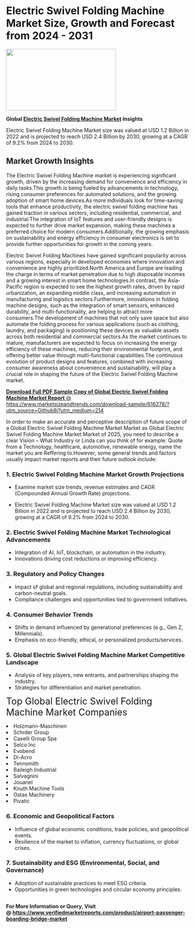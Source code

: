 <H1>Electric Swivel Folding Machine Market Size, Growth and Forecast from 2024 - 2031</H1><img class="aligncenter size-medium wp-image-584254" src="https://thirdeyenews.in/wp-content/uploads/2024/09/Global-Market-Research-300x168.jpeg" alt="" width="300" height="168" /><p><strong>Global&nbsp;<a href="https://www.marketsizeandtrends.com/download-sample/616278/?utm_source=Github8j?utm_medium=214">Electric Swivel Folding Machine Market</a> Insights</strong></p><p>Electric Swivel Folding Machine Market size was valued at USD 1.2 Billion in 2022 and is projected to reach USD 2.4 Billion by 2030, growing at a CAGR of 9.2% from 2024 to 2030.</p><p><h2>Market Growth Insights</h2> <p>The Electric Swivel Folding Machine market is experiencing significant growth, driven by the increasing demand for convenience and efficiency in daily tasks.This growth is being fueled by advancements in technology, rising consumer preferences for automated solutions, and the growing adoption of smart home devices.As more individuals look for time-saving tools that enhance productivity, the electric swivel folding machine has gained traction in various sectors, including residential, commercial, and industrial.The integration of IoT features and user-friendly designs is expected to further drive market expansion, making these machines a preferred choice for modern consumers.Additionally, the growing emphasis on sustainability and energy efficiency in consumer electronics is set to provide further opportunities for growth in the coming years.</p> <p><a href="#"></a></p> <p>Electric Swivel Folding Machines have gained significant popularity across various regions, especially in developed economies where innovation and convenience are highly prioritized.North America and Europe are leading the charge in terms of market penetration due to high disposable incomes and a growing interest in smart home technologies.In contrast, the Asia-Pacific region is expected to see the highest growth rates, driven by rapid urbanization, an expanding middle class, and increasing automation in manufacturing and logistics sectors.Furthermore, innovations in folding machine designs, such as the integration of smart sensors, enhanced durability, and multi-functionality, are helping to attract more consumers.The development of machines that not only save space but also automate the folding process for various applications (such as clothing, laundry, and packaging) is positioning these devices as valuable assets across both residential and commercial sectors.As the market continues to mature, manufacturers are expected to focus on increasing the energy efficiency of these machines, reducing their environmental footprint, and offering better value through multi-functional capabilities.The continuous evolution of product designs and features, combined with increasing consumer awareness about convenience and sustainability, will play a crucial role in shaping the future of the Electric Swivel Folding Machine market.</p> <p><a href="#"></p><p><span class=""><strong>Download Full PDF Sample Copy of Global Electric Swivel Folding Machine Market Report</strong> @ <a href="https://www.marketsizeandtrends.com/download-sample/616278/?utm_source=Github8j?utm_medium=214" target="_blank">https://www.marketsizeandtrends.com/download-sample/616278/?utm_source=Github8j?utm_medium=214</a></span></p><p>In order to make an accurate and perceptive description of future scope of a Global&nbsp;Electric Swivel Folding Machine Market Market as Global&nbsp;Electric Swivel Folding Machine Market Market of 2025, you need to describe a clear Vision &ndash; What Industry or Linda can you think of for example: Quote from a Technology, healthcare, automotive, renewable energy, name the market you are Reffering to.However, some general trends and factors usually impact market reports and their future outlook include:</p><h3>1.&nbsp;<strong>Electric Swivel Folding Machine Market Growth Projections</strong></h3><ul><li>Examine market size trends, revenue estimates and CAGR (Compounded Annual Growth Rate) projections.</li><li><p>Electric Swivel Folding Machine Market size was valued at USD 1.2 Billion in 2022 and is projected to reach USD 2.4 Billion by 2030, growing at a CAGR of 9.2% from 2024 to 2030.</p></li></ul><h3>2.&nbsp;<strong>Electric Swivel Folding Machine Market Technological Advancements</strong></h3><ul><li>Integration of AI, IoT, blockchain, or automation in the industry.</li><li>Innovations driving cost reductions or improving efficiency.</li></ul><h3>3.&nbsp;<strong>Regulatory and Policy Changes</strong></h3><ul><li>Impact of global and regional regulations, including sustainability and carbon-neutral goals.</li><li>Compliance challenges and opportunities tied to government initiatives.</li></ul><h3>4.&nbsp;<strong>Consumer Behavior Trends</strong></h3><ul><li>Shifts in demand influenced by generational preferences (e.g., Gen Z, Millennials).</li><li>Emphasis on eco-friendly, ethical, or personalized products/services.</li></ul><h3>5.&nbsp;<strong>Global Electric Swivel Folding Machine Market Competitive Landscape</strong></h3><ul><li>Analysis of key players, new entrants, and partnerships shaping the industry.</li><li>Strategies for differentiation and market penetration.</li></ul><p data-pm-slice="1 1 []"><span style="color: inherit; font-family: inherit; font-size: 25px;">Top Global Electric Swivel Folding Machine Market Companies</span></p><div class="" data-test-id=""><p><li>Holzmann-Maschinen</li><li> Schrder Group</li><li> Caselli Group Spa</li><li> Selco Inc</li><li> Evobend</li><li> Di-Acro</li><li> Tennsmith</li><li> Baileigh Industrial</li><li> Salvagnini</li><li> Jouanel</li><li> Knuth Machine Tools</li><li> Ostas Machinery</li><li> Pivatic</li></p></div><h3>6.&nbsp;<strong>Economic and Geopolitical Factors</strong></h3><ul><li>Influence of global economic conditions, trade policies, and geopolitical events.</li><li>Resilience of the market to inflation, currency fluctuations, or global crises.</li></ul><h3>7.&nbsp;<strong>Sustainability and ESG (Environmental, Social, and Governance)</strong></h3><ul><li>Adoption of sustainable practices to meet ESG criteria.</li><li>Opportunities in green technologies and circular economy principles.</li></ul><h2><strong style="font-size: 14px;">For More Information or Query, Visit @&nbsp;</strong><a style="background-color: #ffffff; font-size: 14px;" href="https://www.marketsizeandtrends.com/report/electric-swivel-folding-machine-market/" target="_blank">https://www.verifiedmarketreports.com/product/airport-passenger-boarding-bridge-market</a></h2>